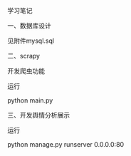 学习笔记

一、数据库设计

见附件mysql.sql

二、scrapy

开发爬虫功能

运行 

python main.py

三、开发舆情分析展示

运行

python manage.py runserver 0.0.0.0:80



